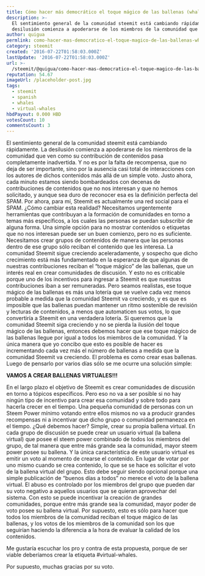 ```yaml
---
title: Cómo hacer más democrático el toque mágico de las ballenas (whales)
description: >-
  El sentimiento general de la comunidad steemit está cambiando rápidamente. La
  desilusión comienza a apoderarse de los miembros de la comunidad que ven...
author: quigua
permlink: como-hacer-mas-democratico-el-toque-magico-de-las-ballenas-whales
category: steemit
created: '2016-07-22T01:58:03.000Z'
lastUpdate: '2016-07-22T01:58:03.000Z'
url: >-
  /steemit/@quigua/como-hacer-mas-democratico-el-toque-magico-de-las-ballenas-whales
reputation: 54.67
imageUrl: /placeholder-post.jpg
tags:
  - steemit
  - spanish
  - whales
  - virtual-whales
hbdPayout: 0.000 HBD
votesCount: 10
commentsCount: 3
---
```


El sentimiento general de la comunidad steemit está cambiando rápidamente. La desilusión comienza a apoderarse de los miembros de la comunidad que ven como su contribución de contenidos pasa completamente inadvertida. Y no es por la falta de recompensa, que no deja de ser importante, sino por la ausencia casi total de interacciones con los autores de dichos contenidos más allá de un simple voto.
Justo ahora, cada minuto estamos siendo bombardeados con decenas de contribuciones de contenidos que no nos interesan y que no hemos solicitado, y aunque sea duro de reconocer esa es la definición perfecta del SPAM. Por ahora, para mí, Steemit es actualmente una red social para el SPAM.
¿Cómo cambiar esta realidad? Necesitamos urgentemente herramientas que contribuyan a la formación de comunidades en torno a temas más específicos, a los cuales las personas se puedan subscribir de alguna forma. Una simple opción para no mostrar contenidos o etiquetas que no nos interesan puede ser un buen comienzo, pero no es suficiente. Necesitamos crear grupos de contenidos de manera que las personas dentro de ese grupo sólo reciban el contenido que les interesa.
La comunidad Steemit sigue creciendo aceleradamente,  y sospecho que dicho crecimiento está más fundamentado en la esperanza de que algunas de nuestras contribuciones reciban el “toque mágico” de las ballenas,  que un interés real en crear comunidades de discusión. Y esto no es criticable porque uno de los incentivos para ingresar a Steemit es que nuestras contribuciones iban a ser remuneradas.
Pero seamos realistas, ese toque mágico de las ballenas es más una lotería que se vuelve cada vez menos probable a medida que la comunidad Steemit va creciendo, y es que es imposible que las ballenas puedan mantener un ritmo sostenible de revisión y lecturas de contenidos, a menos que automaticen sus votos, lo que convertiría a Steemit en una verdadera lotería.
Si queremos que la comunidad Steemit siga creciendo y no se pierda la ilusión del toque mágico de las ballenas, entonces debemos hacer que ese toque mágico de las ballenas llegue por igual a todos los miembros de la comunidad. Y la única manera que yo concibo que esto es posible de hacer es incrementando cada vez más el número de ballenas a medida que la comunidad Steemit va creciendo. El problema es como crear esas ballenas. Luego de pensarlo por varios días sólo se me ocurre una solución simple:

**VAMOS A CREAR BALLENAS VIRTUALES!!!**


En el largo plazo el objetivo de Steemit es crear comunidades de discusión en torno a tópicos específicos. Pero eso no va a ser posible si no hay ningún tipo de incentivo para crear esa comunidad y sobre todo para hacerla crecer en el tiempo. Una pequeña comunidad de personas con un Steem Power mínimo votando entre ellos mismos no va a producir grandes recompensas ni a incentivar que dicho grupo o comunidad permanezca en el tiempo. ¿Qué debemos hacer? Simple, crear su propia ballena virtual. En cada grupo de discusión se puede crear un usuario virtual (la ballena virtual) que posee el steem power combinado de todos los miembros del grupo, de tal manera que entre más grande sea la comunidad, mayor steem power posee su ballena. Y la única característica de este usuario virtual es emitir un voto al momento de crearse el contenido. En lugar de votar por uno mismo cuando se crea  contenido, lo que se se hace es solicitar el voto de la ballena virtual del grupo. Esto debe seguir siendo opcional porque una simple publicación de “buenos días a todos” no merece el voto de la ballena virtual. El abuso es controlado por los miembros del grupo que pueden dar su voto negativo a aquellos usuarios que se quieran aprovechar del sistema. 
Con esto se puede incentivar la creación de grandes comunidades, porque entre más grande sea la comunidad, mayor poder de voto posee su ballena virtual. Por supuesto, esto es sólo para hacer que todos los miembros de la comunidad reciban el toque mágico de las ballenas, y los votos de los miembros de la comunidad son los que seguirían haciendo la diferencia a la hora de evaluar la calidad de los contenidos. 

Me gustaría escuchar  los pro y contra de esta propuesta, porque de ser viable deberíamos crear la etiqueta #virtual-whales.

Por supuesto, muchas gracias por su voto.
